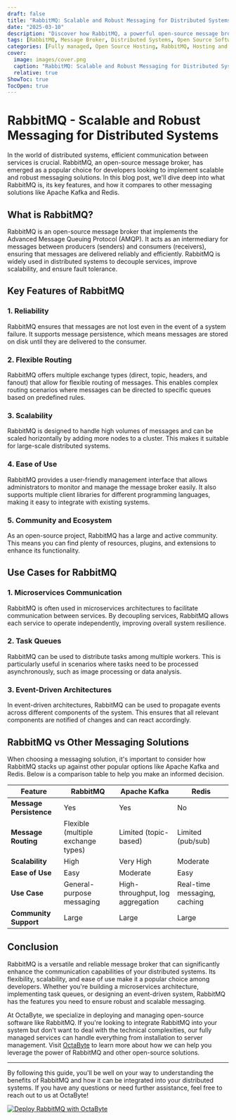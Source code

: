 ```yaml
---
draft: false
title: "RabbitMQ: Scalable and Robust Messaging for Distributed Systems"
date: "2025-03-10"
description: "Discover how RabbitMQ, a powerful open-source message broker, can enhance your distributed systems with scalable and robust messaging. Learn about its features, benefits, and how it compares to other messaging solutions."
tags: [RabbitMQ, Message Broker, Distributed Systems, Open Source Software, Scalable Messaging, Robust Messaging, Message Queue, AMQP, Kafka vs RabbitMQ, Redis vs RabbitMQ]
categories: [Fully managed, Open Source Hosting, RabbitMQ, Hosting and Infrastructure, Infrastructure]
cover:
  image: images/cover.png
  caption: "RabbitMQ: Scalable and Robust Messaging for Distributed Systems"
  relative: true
ShowToc: true
TocOpen: true
---
```



# RabbitMQ - Scalable and Robust Messaging for Distributed Systems

In the world of distributed systems, efficient communication between services is crucial. RabbitMQ, an open-source message broker, has emerged as a popular choice for developers looking to implement scalable and robust messaging solutions. In this blog post, we'll dive deep into what RabbitMQ is, its key features, and how it compares to other messaging solutions like Apache Kafka and Redis.

## What is RabbitMQ?

RabbitMQ is an open-source message broker that implements the Advanced Message Queuing Protocol (AMQP). It acts as an intermediary for messages between producers (senders) and consumers (receivers), ensuring that messages are delivered reliably and efficiently. RabbitMQ is widely used in distributed systems to decouple services, improve scalability, and ensure fault tolerance.

## Key Features of RabbitMQ

### 1. **Reliability**
RabbitMQ ensures that messages are not lost even in the event of a system failure. It supports message persistence, which means messages are stored on disk until they are delivered to the consumer.

### 2. **Flexible Routing**
RabbitMQ offers multiple exchange types (direct, topic, headers, and fanout) that allow for flexible routing of messages. This enables complex routing scenarios where messages can be directed to specific queues based on predefined rules.

### 3. **Scalability**
RabbitMQ is designed to handle high volumes of messages and can be scaled horizontally by adding more nodes to a cluster. This makes it suitable for large-scale distributed systems.

### 4. **Ease of Use**
RabbitMQ provides a user-friendly management interface that allows administrators to monitor and manage the message broker easily. It also supports multiple client libraries for different programming languages, making it easy to integrate with existing systems.

### 5. **Community and Ecosystem**
As an open-source project, RabbitMQ has a large and active community. This means you can find plenty of resources, plugins, and extensions to enhance its functionality.

## Use Cases for RabbitMQ

### 1. **Microservices Communication**
RabbitMQ is often used in microservices architectures to facilitate communication between services. By decoupling services, RabbitMQ allows each service to operate independently, improving overall system resilience.

### 2. **Task Queues**
RabbitMQ can be used to distribute tasks among multiple workers. This is particularly useful in scenarios where tasks need to be processed asynchronously, such as image processing or data analysis.

### 3. **Event-Driven Architectures**
In event-driven architectures, RabbitMQ can be used to propagate events across different components of the system. This ensures that all relevant components are notified of changes and can react accordingly.

## RabbitMQ vs Other Messaging Solutions

When choosing a messaging solution, it's important to consider how RabbitMQ stacks up against other popular options like Apache Kafka and Redis. Below is a comparison table to help you make an informed decision.

| Feature                | RabbitMQ                          | Apache Kafka                     | Redis                            |
|------------------------|-----------------------------------|----------------------------------|----------------------------------|
| **Message Persistence**| Yes                               | Yes                              | No                               |
| **Message Routing**    | Flexible (multiple exchange types)| Limited (topic-based)            | Limited (pub/sub)               |
| **Scalability**        | High                              | Very High                        | Moderate                         |
| **Ease of Use**        | Easy                              | Moderate                         | Easy                             |
| **Use Case**           | General-purpose messaging         | High-throughput, log aggregation| Real-time messaging, caching     |
| **Community Support**  | Large                             | Large                            | Large                            |

## Conclusion

RabbitMQ is a versatile and reliable message broker that can significantly enhance the communication capabilities of your distributed systems. Its flexibility, scalability, and ease of use make it a popular choice among developers. Whether you're building a microservices architecture, implementing task queues, or designing an event-driven system, RabbitMQ has the features you need to ensure robust and scalable messaging.

At OctaByte, we specialize in deploying and managing open-source software like RabbitMQ. If you're looking to integrate RabbitMQ into your system but don't want to deal with the technical complexities, our fully managed services can handle everything from installation to server management. Visit [OctaByte](https://octabyte.io) to learn more about how we can help you leverage the power of RabbitMQ and other open-source solutions.

---

By following this guide, you'll be well on your way to understanding the benefits of RabbitMQ and how it can be integrated into your distributed systems. If you have any questions or need further assistance, feel free to reach out to us at OctaByte!

[![Deploy RabbitMQ with OctaByte](/images/deploy-on-octabyte.png)](https://octabyte.io/fully-managed-open-source-services/hosting-and-infrastructure/infrastructure/rabbitmq)